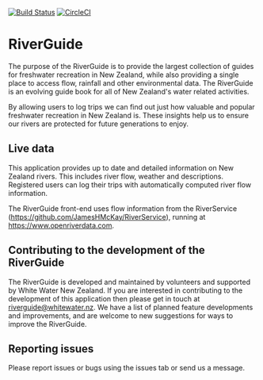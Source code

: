 [![Build Status](https://travis-ci.com/JamesHMcKay/RiverGuide.svg?token=wyLJyy2MD7L7enqAG4LC&branch=master)](https://travis-ci.com/JamesHMcKay/RiverGuide)
[![CircleCI](https://circleci.com/gh/JamesHMcKay/RiverGuide.svg?style=svg&circle-token=e899ab26f2c1a9e84f967b1a278f2c1c6a5f8a24)](https://circleci.com/gh/JamesHMcKay/RiverGuide)

# RiverGuide

The purpose of the RiverGuide is to provide the largest collection of guides for freshwater recreation in New Zealand, while also providing a single place to access flow, rainfall and other environmental data.  The RiverGuide is an evolving guide book for all of New Zealand's water related activities.

By allowing users to log trips we can find out just how valuable and popular freshwater recreation in New Zealand is. These insights help us to ensure our rivers are protected for future generations to enjoy.

## Live data

This application provides up to date and detailed information on New Zealand rivers.  This includes river flow, weather and descriptions.  Registered users can log their trips with automatically computed river flow information.

The RiverGuide front-end uses flow information from the RiverService (https://github.com/JamesHMcKay/RiverService), running at https://www.openriverdata.com.


## Contributing to the development of the RiverGuide

The RiverGuide is developed and maintained by volunteers and supported by White Water New Zealand.  If you are interested in contributing to the development of this application then please get in touch at riverguide@whitewater.nz.  We have a list of planned feature developments and improvements, and are welcome to new suggestions for ways to improve the RiverGuide.

## Reporting issues

Please report issues or bugs using the issues tab or send us a message.
